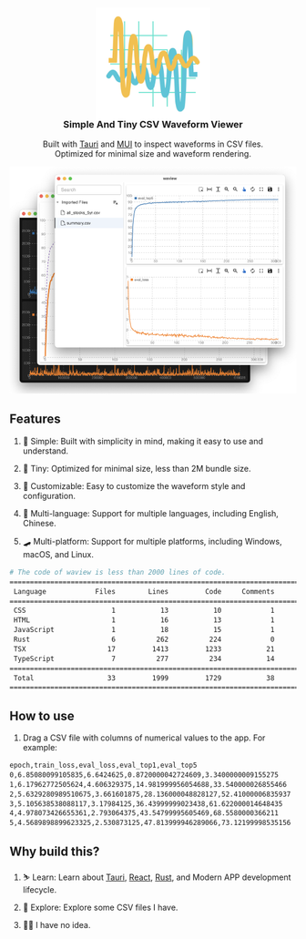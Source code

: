 <!-- @format -->

<div>
  <p align="center">
    <img width="200px" style="margin-top:-10px;margin-bottom:-30px" alt="WaView Logo" src="public/waview.svg">
  </p>
  <h3 align="center">
    Simple And Tiny CSV Waveform Viewer
  </h3>
  <p align="center">
    Built with <a href="https://tauri.app">Tauri</a> and <a href="https://mui.com">MUI</a> to inspect waveforms in CSV files. <br />
    Optimized for minimal size and waveform rendering. 
  </p>
  <img src="docs/static/screen.png" alt="waview-screen" />
</div>

## Features

1. 🦥 Simple: Built with simplicity in mind, making it easy to use and understand.

2. 🐜 Tiny: Optimized for minimal size, less than 2M bundle size.

3. 🥷 Customizable: Easy to customize the waveform style and configuration.

4. 🗿 Multi-language: Support for multiple languages, including English, Chinese.

5. 🛹 Multi-platform: Support for multiple platforms, including Windows, macOS, and Linux.

```bash
# The code of waview is less than 2000 lines of code.
===============================================================================
 Language            Files        Lines         Code     Comments       Blanks
===============================================================================
 CSS                     1           13           10            1            2
 HTML                    1           16           13            1            2
 JavaScript              1           18           15            1            2
 Rust                    6          262          224            0           38
 TSX                    17         1413         1233           21          159
 TypeScript              7          277          234           14           29
===============================================================================
 Total                  33         1999         1729           38          232
===============================================================================
```

## How to use

1. Drag a CSV file with columns of numerical values to the app. For example:

```bash
epoch,train_loss,eval_loss,eval_top1,eval_top5
0,6.85080099105835,6.6424625,0.8720000042724609,3.3400000009155275
1,6.17962772505624,4.606329375,14.981999956054688,33.540000026855466
2,5.6329280989510675,3.661601875,28.136000048828127,52.41000006835937
3,5.105638538088117,3.17984125,36.43999999023438,61.622000014648435
4,4.978073426655361,2.793064375,43.54799995605469,68.5580000366211
5,4.5689898899623325,2.530873125,47.813999946289066,73.12199998535156
```

## Why build this?

1. ⛷️ Learn: Learn about [Tauri](https://tauri.app), [React](https://react.dev), [Rust](https://www.rust-lang.org), and Modern APP development lifecycle.

2. 🔭 Explore: Explore some CSV files I have.

3. 🤷‍♂️ I have no idea.
